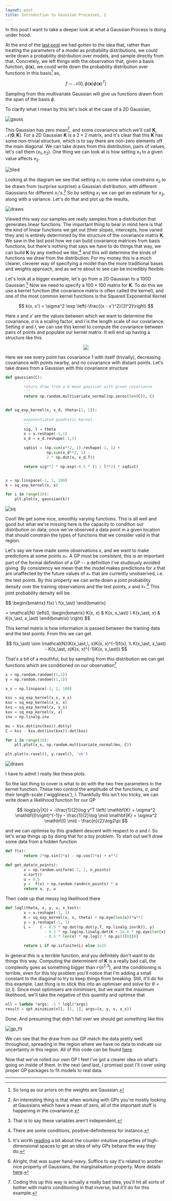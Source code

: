 ```yaml
---
layout: post
title: Introduction to Gaussian Processes, 2
---
```


In this post I want to take a deeper look at what a Gaussian Process is doing under hood.

At the end of the [last post](/2018/05/08/gp1.html) we had gotten to the idea that, rather than treating the parameters of a model as probability distributions, we could write down a probability distribution over models, and sample directly from that. Concretely, we left things with the observation that, given a basis function, $\phi(\mathbf{x})$, we could write down the probability distribution over functions in this basis[^1] as,

$$
f \sim \mathcal{N}(0,\, \phi(\mathbf{x})\phi(\mathbf{x})^T)
$$

Sampling from this multivariate Gaussian will give us functions drawn from the span of the basis $\phi$.


To clarify what I mean by this let's look at the case of a 2D Gaussian,

![gauss](/images/gp/2d_gaussian.png)

This Gaussian has zero mean[^2], and some covariance which we'll call $\mathbf{K}$, $\mathcal{N}(\mathbf{0},\, \mathbf{K})$. For a 2D Gaussian $\mathbf{K}$ is a $2\times2$ matrix, and it's clear that this $\mathbf{K}$ has some non-trivial structure, which is to say there are non-zero elements off the main diagonal. We can take draws from this distribution, pairs of values, let's call them $(x_1, \, x_2)$. One thing we can look at is how setting $x_1$ to a given value affects $x_2$.

![tiled](/images/gp/tiled.png)

Looking at the diagram we see that setting $x_1$ to some value constrains $x_2$ to be drawn from (surprise surprise) a Gaussian distribution, with different Gaussians for different $x_1$'s.[^3] So by setting $x_1$ we can get an estimate for $x_2$, along with a variance. Let's do that and plot up the results,

![draws](/images/gp/draws.png)

Viewed this way our samples are really samples from a distribution that generates linear functions. The important thing to bear in mind here is that the kind of linear functions we get out (their slopes, intercepts, how varied they are) is entirely determined by the structure of the covariance matrix $\mathbf{K}$. We saw in the last post how we can build covariance matrices from basis functions, but there's nothing that says we have to do things that way, we can build $\mathbf{K}$ by any method we like,[^4] and this will determine the kinds of functions we draw from the distribution. For my money this is a much clearer, cleverer way of specifying a model than the more traditional bases and weights approach, and as we're about to see can be incredibly flexible.


 Let's look at a bigger example, let's go from a 2D Gaussian to a 100D Gaussian.[^5] Now we need to specify a $100 \times 100$ matrix for $\mathbf{K}$. To do this we use a kernel function (the covariance matrix is often called the kernel), and one of the most common kernel functions is the Squared Exponential Kernel

 $$
 k(x, x') = \sigma^2 \exp \left(-\frac{(x - x')^2}{2l^2}\right)
 $$

Here $x$ and $x'$ are the values between which we want to determine the covariance, $\sigma$ is a scaling factor, and $l$ is the length scale of our covariance. Setting $\sigma$ and $l$, we can use this kernel to compute the covariance between pairs of points and populate our kernel matrix. It will end up having a structure like this

<center>
<img src="/images/gp/kernel.png">
</center>

Here we see every point has covariance $1$ with itself (trivially), decreasing covariance with points nearby, and no covariance with distant points. Let's take draws from a Gaussian with this covariance structure

```python
def gaussian(C):
        '''
        return draw from a 0 mean gaussian with given covariance
        '''
        return np.random.multivariate_normal(np.zeros(len(C)), C)


def sq_exp_kernel(x, x_d, theta=[1, 1]):
        '''
        exponentiated quadratic kernel
        '''
        sig, l = theta
        x = x.reshape(-1,1)
        x_d = x_d.reshape(-1,1)

        sqdist = (np.sum(x**2, 1).reshape(-1, 1) +
                  np.sum(x_d**2, 1) -
                  2 * np.dot(x, x_d.T))

        return sig**2 * np.exp(-0.5 * (1 / l**2) * sqdist)


x = np.linspace(-1, 1, 100)
k = sq_exp_kernel(x, x)

for i in range(10):
    plt.plot(x, gaussian(k))
```

![sq](/images/gp/sq_draws.png)

Cool! We get some nice, smoothly varying functions. This is all well and good but what we're missing here is the capacity to condition our distribution on data; once we've observed a data point in a given location that should constrain the types of functions that we consider valid in that region.

Let's say we have made some observations $x$, and we want to make predictions at some points $x_\ast$. A GP must be *consistent*, this is an important part of the formal definition of a GP -- a definition I've studiously avoided giving. By consistency we mean that the model makes predictions for $x$ that are unaffected by the future values of $x_\ast$ that are currently unobserved, i.e. the test points. By this property we can write down a joint probability density over the training observations and the test points, $x$ and $x_\ast$.[^6] This joint probability density will be

$$
\begin{bmatrix}
f(x) \\
f(x_\ast)
\end{bmatrix}

=
\mathcal{N} \left(0,
\begin{bmatrix}
K(x, x) & K(x, x_\ast) \\
K(x_\ast, x) & K(x_\ast, x_\ast)
\end{bmatrix}
\right)
$$

This kernel matrix is how information is passed between the training data and the test points. From this we can get

$$
f(x_\ast) \sim  \mathcal{N}(K(x_\ast,\, x)K(x, x)^{-1}f(x), \\
                          K(x_\ast, x_\ast) - K(x_\ast, x)K(x, x)^{-1}K(x, x_\ast))
$$

That's a bit of a mouthful, but by sampling from this distribution we can get functions which are conditioned on our observation[^7]

```python
x = np.random.random((1,1))
y = np.random.random((1,1))

x_s = np.linspace(-2, 2, 100)

kss = sq_exp_kernel(x_s, x_s)
ksx = sq_exp_kernel(x_s, x)
kxs = sq_exp_kernel(x, x_s)
kxx = sq_exp_kernel(x, x)
inv = np.linalg.inv

mu = ksx.dot(inv(kxx)).dot(y)
C = kss - ksx.dot(inv(kxx)).dot(kxs)

for i in range(10):
    plt.plot(x_s, np.random.multivariate_normal(mu, C))

plt.plot(x.ravel(), y.ravel(), 'ok')
```
![draws](/images/gp/conditioned_draws.png)

I have to admit I really like these plots.

So the last thing to cover is what to do with the two free parameters in the kernel function. These two control the amplitude of the functions, $\sigma$, and their length-scale ('wiggliness'), $l$. Thankfully this isn't too tricky, we can write down a likelihood function for our GP

$$
\log(p(y|X)) = -\frac{1}{2}\log y^T \left( \mathbf{K} + \sigma^2 \mathbf{I}\right)^{-1}y  -  \frac{1}{2}\log \mid \mathbf{K} + \sigma^2 \mathbf{I} \mid - \frac{n}{2}\log2\pi
$$

and we can optimise by this gradient descent with respect to $\sigma$ and $l$. So let's wrap things up by doing that for a toy problem. To start out we'll draw some data from a hidden function

```python
def f(x):
        return 2*np.sin(3*x) - np.cos(5*x) + x**2

def get_data(n_points):
        x = np.random.uniform(-2, 2, n_points)
        x.sort()
        u = 0.5
        y =  f(x) + np.random.randn(n_points) * u
        return x, y, u
```

Then code up that messy log likelihood there

```python
def logl(theta, x, y, u, x_test):
        x = x.reshape(-1, 1)
        K = sq_exp_kernel(x, x, theta) + np.eye(len(x))*u**2
        y = y.reshape(-1, 1)
        L =    ( - 0.5 * np.dot(np.dot(y.T, np.linalg.inv(K)), y)
                 - 0.5 * np.log(np.linalg.det(K + 1e-6 * np.eye(len(x))))
                 - 0.5 * len(x) * np.log(2 * np.pi))[0][0]

        return L if np.isfinite(L) else 1e25
```

In general this is a terrible function, and you definitely don't want to do things this way. Computing the determinent of $\mathbf{K}$ is a really bad call, the complexity goes as something bigger than $\mathcal{O}(n^{2.3})$, and the conditioning is terrible, even for this toy problem you'll notice that I'm adding a small constant to the diagonal to try to keep things from breaking. Still, it'll do for this example. Last thing is to stick this into an optimiser and solve for $\theta = (\sigma, l)$. Since most optimisers are minimisers, but we want the maximum likelihood, we'll take the negative of this quantity and optimse that

```python
nll = lambda *args: -1 * logl(*args)
result = opt.minimize(nll, [1, 1], args=(x, y, u, x_s))
```

Done. And presuming that didn't fall over we should get something like this

![gp_fit](/images/gp/gp_fit.png)

We can see that the draw from our GP match the data pretty well throughout, spreading in the region where we have no data to indicate our uncertainty in this region. All of this code can be found [here](https://github.com/neal-o-r/gp/blob/master/example_gp.py).

Now that we've rolled our own GP I feel I've got a clearer idea on what's going on inside of them. In the next (and last, I promise) post I'll cover using proper GP packages to fit models to real data.

---

[^1]: So long as our priors on the weights are Gaussian.

[^2]: An interesting thing is that when working with GPs you're mostly looking at Gaussians which have a mean of zero, all of the important stuff is happening in the covariance.

[^3]: That is to say these variables aren't independent.

[^4]: There are some conditions, positive-definiteness for instance.

[^5]: It's worth [reading](https://www.cs.cmu.edu/~venkatg/teaching/CStheory-infoage/chap1-high-dim-space.pdf) a bit about the counter-intuitive properties of high-dimensional spaces to get an idea of why GPs behave the way they do.

[^6]: Alright, that was super hand-wavy. Suffice to say it's related to another nice property of Gaussians, the marginalisation property. More details [here](http://www.gaussianprocess.org/gpml/chapters/RW2.pdf).

[^7]: Coding this up this way is actually a really bad idea, you'll hit all sorts of bother with matrix conditioning in that inverse, but it'll do for this example.
